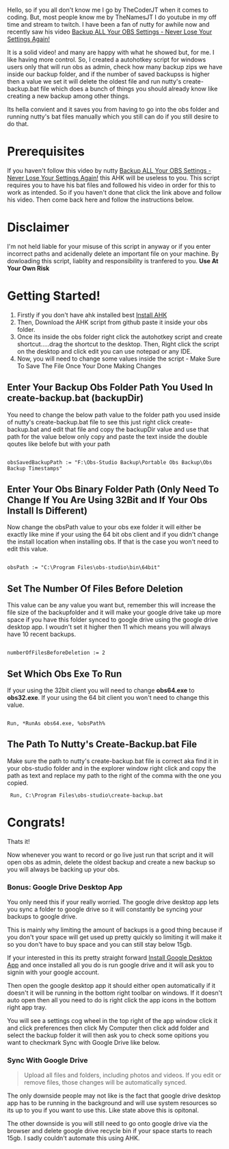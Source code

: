 Hello, so if you all don't know me I go by TheCoderJT when it comes to coding. But, most people know me by TheNamesJT I do youtube in my off time and stream to twitch. I have been a fan of nutty for awhile now
and recently saw his video [Backup ALL Your OBS Settings - Never Lose Your Settings Again!](https://youtu.be/imPH4YzBaZg)

It is a solid video! and many are happy with what he showed but, for me. I like having more control. So, I created a autohotkey script for windows users only that will run obs as admin, check how many backup zips we have inside our backup folder, and if the number of saved backupss is higher then a value we set it will delete the oldest file and run nutty's create-backup.bat file which does a bunch of things you should already know like creating a new backup among other things.

Its hella convient and it saves you from having to go into the obs folder and running nutty's bat files manually which you still can do if you still desire to do that.

# Prerequisites

If you haven't follow this video by nutty [Backup ALL Your OBS Settings - Never Lose Your Settings Again!](https://youtu.be/imPH4YzBaZg) this AHK will be useless to you. This script requires you to have his bat files and followed his video in order for this to work as intended. So if you haven't done that click the link above and follow his video. Then come back here and follow the instructions below.

# Disclaimer

I'm not held liable for your misuse of this script in anyway or if you enter incorrect paths and acidenally delete an important file on your machine. By dowloading this script, liablity and responsibility is tranfered to you. **Use At Your Own Risk**

# Getting Started!

1. Firstly if you don't have ahk installed best [Install AHK](https://www.autohotkey.com/)
2. Then, Download the AHK script from github paste it inside your obs folder.
3. Once its inside the obs folder right click the autohotkey script and create shortcut.....drag the shortcut to the desktop. Then, Right click the script on the desktop and click edit you can use notepad or any IDE.
4. Now, you will need to change some values inside the script - <span color="red"> Make Sure To Save The File Once Your Done Making Changes </span>

## Enter Your Backup Obs Folder Path You Used In create-backup.bat (backupDir)

You need to change the below path value to the folder path you used inside of nutty's create-backup.bat file to see this just right click create-backup.bat and edit that file and copy the backupDir value and use that path for the value below only copy and paste the text inside the double qoutes like belofe but with your path

<code>
obsSavedBackupPath := "F:\Obs-Studio Backup\Portable Obs Backup\Obs Backup Timestamps"
</code>

## Enter Your Obs Binary Folder Path (Only Need To Change If You Are Using 32Bit and If Your Obs Install Is Different)

Now change the obsPath value to your obs exe folder it will either be exactly like mine if your using the 64 bit obs client and if you didn't change the install location when installing obs. If that is the case you won't need to edit this value.

<code>
obsPath := "C:\Program Files\obs-studio\bin\64bit"
</code>

## Set The Number Of Files Before Deletion

This value can be any value you want but, remember this will increase the file size of the backupfolder and it will make your google drive take up more space if you have this folder synced to google drive using the google drive desktop app. I woudn't set it higher then 11 which means you will always have 10 recent backups.

<code>
numberOfFilesBeforeDeletion := 2
</code>

## Set Which Obs Exe To Run

If your using the 32bit client you will need to change **obs64.exe** to **obs32.exe**. If your using the 64 bit client you won't need to change this value.

<code>
Run, *RunAs obs64.exe, %obsPath% 
</code>

## The Path To Nutty's Create-Backup.bat File

Make sure the path to nutty's create-backup.bat file is correct aka find it in your obs-studio folder and in the explorer window right click and copy the path as text and replace my path to the right of the comma with the one you copied.

<code> Run, C:\Program Files\obs-studio\create-backup.bat</code>

# Congrats!

Thats it!

Now whenever you want to record or go live just run that script and it will open obs as admin, delete the oldest backup and create a new backup so you will always be backing up your obs.

### Bonus: Google Drive Desktop App

You only need this if your really worried. The google drive desktop app lets you sync a folder to google drive so it will constantly be syncing your backups to google drive.

This is mainly why limiting the amount of backups is a good thing because if you don't your space will get used up pretty quickly so limiting it will make it so you don't have to buy space and you can still stay below 15gb.

If your interested in this its pretty straight forward [Install Google Desktop App](https://www.google.com/intl/en_ca/drive/download/) and once installed all you do is run google drive and it will ask you to signin with your google account.

Then open the google desktop app it should either open automatically if it doesn't it will be running in the bottom right toolbar on windows. If it doesn't auto open then all you need to do is right click the app icons in the bottom right app tray.

You will see a settings cog wheel in the top right of the app window click it and click preferences then click My Computer then click add folder and select the backup folder it will then ask you to check some opitions you want to checkmark Sync with Google Drive like below.

### Sync With Google Drive

> Upload all files and folders, including photos and videos. If you edit or remove files, those changes will be automatically synced.

The only downside people may not like is the fact that google drive desktop app has to be running in the background and will use system resources so its up to you if you want to use this. Like state above this is opitonal.

The other downside is you will still need to go onto google drive via the browser and delete google drive recycle bin if your space starts to reach 15gb. I sadly couldn't automate this using AHK.
